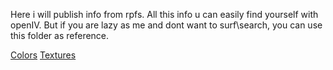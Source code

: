 Here i will publish info from rpfs. All this info u can easily find yourself with openIV. But if you are lazy as me and dont want
to surf\search, you can use this folder as reference.

<a href='colours'>Colors</a>
<a href='textures'>Textures</a>

